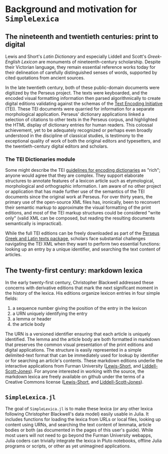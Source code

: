 # Background and motivation for `SimpleLexica`


## The nineteenth and twentieth centuries: print to digital

Lewis and Short's *Latin Dictionary* and especially Liddell and Scott's *Greek-English Lexicon* are monuments of nineteenth-century scholarship. Despite their Victorian language, they remain essential reference works today for their delineation of carefully distinguished senses of words, supported by cited quotations from ancient sources.

In the late twentieth century, both of these public-domain documents were digitized by the Perseus project. The texts were keyboarded, and the encoded visual formatting information then parsed algorithmically to create digital editions validating against the schemas of the [Text Encoding Initiative](https://tei-c.org) (TEI).  These TEI documents were quarried  for information for a separate morphological application.  Perseus' dictionary applications linked a selection of citations to other texts in the Perseus corpus, and highlighted the HTML display of dictionary entries for human readers. This colossal achievement, yet to be adequately recognized or perhaps even broadly understood in the discipline of classical studies, is testimony to the exceptional quality of work of both the original editors and typesetters, and the twentieth-century digital editors and scholars.

### The TEI Dictionaries module

Some might describe the TEI [guidelines for encoding dictionaries](https://www.tei-c.org/release/doc/tei-p5-doc/en/html/DI.html#DIEN) as "rich"; anyone would agree that they are complex.  They support elaborate structures to annotate features of a lexicon article such as etymological, morphological and orthographic information. I am aware of no other project or application that has made further use of the semantics of the TEI documents since the original work at Perseus. For over thirty years, the primary use of the open-source XML files has, ironically, been to reconvert their semantic markup to approximate the visual formatting of the print editions, and most of the TEI markup structures could be considered "write only" (valid XML can be composed, but reading the resulting documents semantically is impractical).

While the full TEI editions can be freely downloaded as part of the [Perseus Greek and Latin texts package](https://www.perseus.tufts.edu/hopper/opensource/download), scholars face substantial challenges navigating the TEI XML when they want to perform two essential functions:  looking up an entry by a unique identifier, and searching the text content of articles. 

## The twenty-first century: markdown lexica

In the early twenty-first century, Christopher Blackwell addressed these concerns with derivative editions that mark the next significant moment in the history of the lexica.  His editions organize lexicon entries in four simple fields:  

1. a sequence number giving the position of the entry in the lexicon
2. a URN uniquely identifying the entry
3. a lemma or header
4. the article body

The URN is a versioned identifier ensuring that each article is uniquely identified. The lemma and the article body are both formatted in markdown that preserves the common visual presentation of the print editions and  digital applications. The structure is easily represented in a simple delimited-text format that can be immediately used for lookup by identifier or for searching an article's contents.  These markdown editions underlie the interactive applications from Furman University ([Lewis-Short](http://folio2.furman.edu/lewis-short/index.html), and [Liddell-Scott-Jones](http://folio2.furman.edu/lsj/)). For anyone interested in working with the  source, the markdown lexica are freely available on github under the terms of a Creative Commons license ([Lewis-Short](https://github.com/Eumaeus/cex_lewis_and_short), and [Liddell-Scott-Jones](https://github.com/Eumaeus/cite_lsj_cex)).


## `SimpleLexica.jl`

The goal of `SimpleLexica.jl` is to make these lexica (or any other lexica following Christopher Blackwell's data model) easily usable in Julia.  It includes functions for loading the lexica from URLs or local files, looking up content using URNs, and searching the text content of lemmata, article bodies or both (as documented in the pages of this user's guide). While most users will not need to go beyond the Furman University webapps, Julia coders can trivially integrate the lexica in Pluto notebooks, offline Julia programs or scripts, or other as yet unimagined applications.